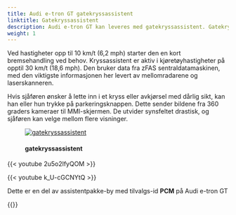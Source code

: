 ```yaml
---
title: Audi e-tron GT gatekryssassistent
linktitle: Gatekryssassistent
description: Audi e-tron GT kan leveres med gatekryssassistent. Gatekryssassistenten gjenkjenner kritisk krysstrafikk foran bilen og advarer føreren om det både visuelt og hørbart.
weight: 1
---
```

<!-- markdownlint-disable MD033 -->
 Ved hastigheter opp til 10 km/t (6,2 mph) starter den en kort bremsehandling ved behov. Kryssassistent er aktiv i kjøretøyhastigheter på opptil 30 km/t (18,6 mph). Den bruker data fra zFAS sentraldatamaskinen, med den viktigste informasjonen her levert av mellomradarene og laserskanneren.

Hvis sjåføren ønsker å lette inn i et kryss eller avkjørsel med dårlig sikt, kan han eller hun trykke på parkeringsknappen. Dette sender bildene fra 360 graders kameraer til MMI-skjermen. De utvider synsfeltet drastisk, og sjåføren kan velge mellom flere visninger.

<figure>
    <a href="https://media.electrichasgoneaudi.net/multimedia/models/e-tron/technology/drivingassistance/crossingassist/crossing_assist.jpg">
        <img src="https://media.electrichasgoneaudi.net/multimedia/models/e-tron/technology/drivingassistance/crossingassist/crossing_assists.jpg"
        class="img-fluid" alt="gatekryssassistent" title="gatekryssassistent">
    </a>
    <figcaption><h4>gatekryssassistent</h4></figcaption>
</figure>

{{< youtube 2u5o2lfyQOM >}}

{{< youtube k_U-cGCNYtQ >}}

Dette er en del av assistentpakke-by med tilvalgs-id **PCM** på Audi e-tron GT

{{<children description="true" />}}
